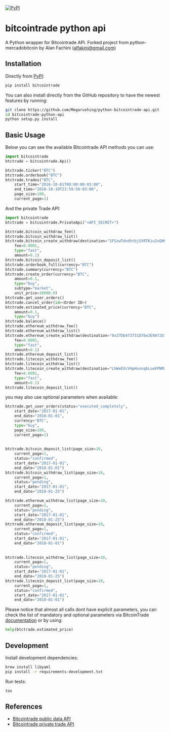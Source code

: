 [![PyPI](https://img.shields.io/pypi/v/bitcointrade.svg)](https://pypi.python.org/pypi/bitcointrade)

# bitcointrade python api

A Python wrapper for Bitcointrade API. Forked project from python-mercadobitcoin by Alan Fachini (alfakini@gmail.com)

## Installation

Directly from [PyPI](https://pypi.python.org/pypi/bitcointrade):

```bash
pip install bitcointrade
```

You can also install directly from the GitHub repository to have the newest features by running:

```bash
git clone https://github.com/Megarushing/python-bitcointrade-api.git
cd bitcointrade-python-api
python setup.py install
```

## Basic Usage

Below you can see the available Bitcointrade API methods you can use:

```python
import bitcointrade
btctrade = bitcointrade.Api()

btctrade.ticker("BTC")
btctrade.orderbook("BTC")
btctrade.trades("BTC",
    start_time="2016-10-01T00:00:00-03:00",
    end_time="2018-10-10T23:59:59-03:00",
    page_size=100,
    current_page=1)
```

And the private Trade API:

```python
import bitcointrade
btctrade = bitcointrade.PrivateApi("<API_SECRET>")

btctrade.bitcoin_withdraw_fee()
btctrade.bitcoin_withdraw_list()
btctrade.bitcoin_create_withdraw(destination="1FSzwTdndhtbjGtRTKiu2vQHHrVAPUGSZG",
    fee=0.0001,
    type="fast",
    amount=0.1)
btctrade.bitcoin_deposit_list()
btctrade.orderbook_full(currency="BTC")
btctrade.summary(currency="BTC")
btctrade.create_order(currency="BTC",
    amount=0.1,
    type="buy",
    subtype="market",
    unit_price=10000.0)
btctrade.get_user_orders()
btctrade.cancel_order(id=<Order ID>)
btctrade.estimated_price(currency="BTC",
    amount=0.1,
    type="buy")
btctrade.balance()
btctrade.ethereum_withdraw_fee()
btctrade.ethereum_withdraw_list()
btctrade.ethereum_create_withdraw(destination="0x27Db473751D76e2E9Af2b7A9b0199ef2c6Af838D",
    fee=0.0001,
    type="fast",
    amount=0.1)
btctrade.ethereum_deposit_list()
btctrade.litecoin_withdraw_fee()
btctrade.litecoin_withdraw_list()
btctrade.litecoin_create_withdraw(destination="LhWeEXcVHpHxonqbLooKPNMzbmMetdHJdC",
    fee=0.0001,
    type="fast",
    amount=0.1)
btctrade.litecoin_deposit_list()

```
you may also use optional parameters when available:
```python
btctrade.get_user_orders(status="executed_completely",
    start_date="2017-01-01",
    end_date="2018-01-01",
    currency="BTC",
    type="buy",
    page_size=100,
    current_page=1)
    
    
btctrade.bitcoin_deposit_list(page_size=10,
    current_page=1,
    status="confirmed",
    start_date="2017-01-01",
    end_date="2018-01-01")
btctrade.bitcoin_withdraw_list(page_size=10,
    current_page=1,
    status="pending",
    start_date="2017-01-01",
    end_date="2018-01-25")

btctrade.ethereum_withdraw_list(page_size=10,
    current_page=1,
    status="pending",
    start_date="2017-01-01",
    end_date="2018-01-25")
btctrade.ethereum_deposit_list(page_size=10,
    current_page=1,
    status="confirmed",
    start_date="2017-01-01",
    end_date="2018-01-01")
    
    
btctrade.litecoin_withdraw_list(page_size=10,
    current_page=1,
    status="pending",
    start_date="2017-01-01",
    end_date="2018-01-25")
btctrade.litecoin_deposit_list(page_size=10,
    current_page=1,
    status="confirmed",
    start_date="2017-01-01",
    end_date="2018-01-01")
```

Please notice that almost all calls dont have explicit parameters,
you can check the list of mandatory and optional parameters
via BitcoinTrade [documentation](https://apidocs.bitcointrade.com.br/#5ef0088b-40ef-4668-2ac4-59e0b94e91f7)
or by using:
```python
help(btctrade.estimated_price)
```

## Development

Install development dependencies:

```bash
brew install libyaml
pip install -r requirements-development.txt
```

Run tests:

```bash
tox
```

## References

* [Bitcointrade public data API](https://apidocs.bitcointrade.com.br/#1ce5ce29-3e4d-8e97-3b43-185bb3862289)
* [Bitcointrade private trade API](https://apidocs.bitcointrade.com.br/#e1ba3dbf-6fef-238c-41da-92885c00290f)

